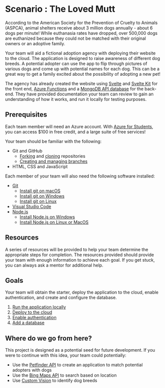 # Scenario : The Loved Mutt

According to the American Society for the Prevention of Cruelty to Animals (ASPCA), animal shelters receive about 3 million dogs annually - about 6 dogs per minute! While euthanasia rates have dropped, over 500,000 dogs are euthanized because they could not be matched with their original owners or an adoptive family.

Your team will aid a fictional adoption agency with deploying their website to the cloud. The application is designed to raise awareness of different dog breeds. A potential adopter can use the app to flip through pictures of various dogs and come up with potential names for each dog. This can be a great way to get a family excited about the possibility of adopting a new pet!

The agency has already created the website using [Svelte](https://svelte.dev/) and [Svelte Kit](https://kit.svelte.dev/) for the front end, [Azure Functions](https://docs.microsoft.com/azure/azure-functions/functions-overview) and a [MongoDB API database](https://docs.mongodb.com/drivers/node/current/) for the back-end. They have provided documentation your team can review to gain an understanding of how it works, and run it locally for testing purposes.

## Prerequisites

Each team member will need an Azure account. With [Azure for Students](https://aka.ms/a4s), you can access $100 in free credit, and a large suite of free services!

Your team should be familiar with the following:

- Git and GitHub
  - [Forking](https://docs.github.com/github/getting-started-with-github/quickstart/fork-a-repo) and [cloning](https://docs.github.com/github/creating-cloning-and-archiving-repositories/cloning-a-repository-from-github/cloning-a-repository) repositories
  - [Creating and managing branches](https://docs.github.com/en/desktop/contributing-and-collaborating-using-github-desktop/making-changes-in-a-branch/managing-branches)
- HTML, CSS and JavaScript

Each member of your team will also need the following software installed:

- [Git](https://git-scm.com/downloads)
  - [Install git on macOS](https://git-scm.com/download/mac)
  - [Install git on Windows](https://git-scm.com/download/win)
  - [Install git on Linux](https://git-scm.com/download/linux)
- [Visual Studio Code](https://code.visualstudio.com/)
- [Node.js](https://nodejs.org/)
  - [Install Node.js on Windows](https://docs.microsoft.com/windows/dev-environment/javascript/nodejs-on-windows)
  - [Install Node.js on Linux or MacOS](https://github.com/nvm-sh/nvm#installing-and-updating)

## Resources

A series of resources will be provided to help your team determine the appropriate steps for completion. The resources provided should provide your team with enough information to achieve each goal. If you get stuck, you can always ask a mentor for additional help.

## Goals

Your team will obtain the starter, deploy the application to the cloud, enable authentication, and create and configure the database.

1. [Run the application locally](./goals/0-run-locally.md)
1. [Deploy to the cloud](./goals/1-deploy.md)
1. [Enable authentication](./goals/2-authentication.md)
1. [Add a database](./goals/3-database.md)

## Where do we go from here?

This project is designed as a potential seed for future development. If you were to continue with this idea, your team could potentially:

- Use the [Petfinder API](https://www.petfinder.com/developers/) to create an application to match potential adopters with dogs
- Use the [Bing Maps API](https://docs.microsoft.com/bingmaps/getting-started/) to search based on location
- Use [Custom Vision](https://azure.microsoft.com/services/cognitive-services/custom-vision-service/) to identify dog breeds

